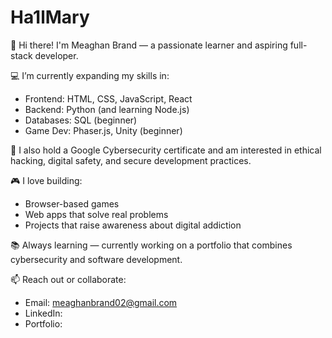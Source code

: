 # Ha1lMary

👋 Hi there! I'm Meaghan Brand — a passionate learner and aspiring full-stack developer.

💻 I’m currently expanding my skills in:
- Frontend: HTML, CSS, JavaScript, React
- Backend: Python (and learning Node.js)
- Databases: SQL (beginner)
- Game Dev: Phaser.js, Unity (beginner)

🔐 I also hold a Google Cybersecurity certificate and am interested in ethical hacking, digital safety, and secure development practices.

🎮 I love building:
- Browser-based games
- Web apps that solve real problems
- Projects that raise awareness about digital addiction

📚 Always learning — currently working on a portfolio that combines cybersecurity and software development.

📫 Reach out or collaborate:
- Email: meaghanbrand02@gmail.com
- LinkedIn: 
- Portfolio:
